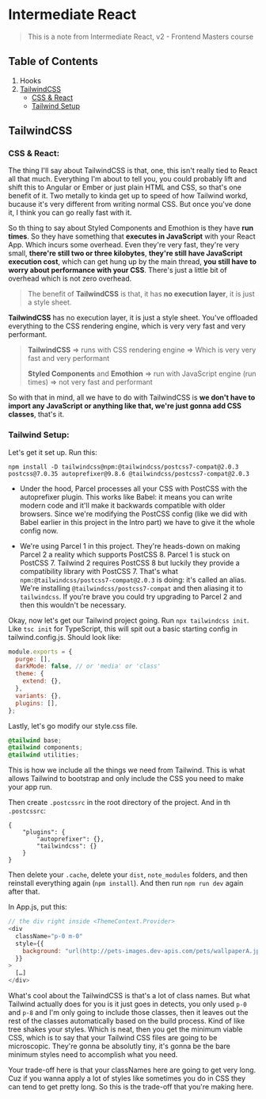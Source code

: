 # Intermediate React

> This is a note from Intermediate React, v2 - Frontend Masters course

## Table of Contents

1. Hooks
2. [TailwindCSS](#tailwindcss)
   - [CSS & React](#css--react)
   - [Tailwind Setup](#tailwind-setup)

## TailwindCSS

### CSS & React:

The thing I'll say about TailwindCSS is that, one, this isn't really tied to React all that much. Everything I'm about to tell you, you could probably lift and shift this to Angular or Ember or just plain HTML and CSS, so that's one benefit of it. Two metally to kinda get up to speed of how Tailwind workd, bucause it's very different from writing normal CSS. But once you've done it, I think you can go really fast with it.

So th thing to say about Styled Components and Emothion is they have **run times**. So they have something that **executes in JavaScript** with your React App. Which incurs some overhead. Even they're very fast, they're very small, **there're still two or three kilobytes**, **they're still have JavaScript execution cost**, which can get hung up by the main thread, **you still have to worry about performance with your CSS**. There's just a little bit of overhead which is not zero overhead.

> The benefit of **TailwindCSS** is that, it has **no execution layer**, it is just a style sheet.

**TailwindCSS** has no execution layer, it is just a style sheet. You've offloaded everything to the CSS rendering engine, which is very very fast and very performant.

> **TailwindCSS** => runs with CSS rendering engine => Which is very very fast and very performant
>
> **Styled Components** and **Emothion** => run with JavaScript engine (run times) => not very fast and performant

So with that in mind, all we have to do with TailwindCSS is **we don't have to import any JavaScript or anything like that, we're just gonna add CSS classes**, that's it.

### Tailwind Setup:

Let's get it set up. Run this:

```properties
npm install -D tailwindcss@npm:@tailwindcss/postcss7-compat@2.0.3 postcss@7.0.35 autoprefixer@9.8.6 @tailwindcss/postcss7-compat@2.0.3
```

- Under the hood, Parcel processes all your CSS with PostCSS with the autoprefixer plugin. This works like Babel: it means you can write modern code and it'll make it backwards compatible with older browsers. Since we're modifying the PostCSS config (like we did with Babel earlier in this project in the Intro part) we have to give it the whole config now.

- We're using Parcel 1 in this project. They're heads-down on making Parcel 2 a reality which supports PostCSS 8. Parcel 1 is stuck on PostCSS 7. Tailwind 2 requires PostCSS 8 but luckily they provide a compatibility library with PostCSS 7. That's what `npm:@tailwindcss/postcss7-compat@2.0.3` is doing: it's called an alias. We're installing `@tailwindcss/postcss7-compat` and then aliasing it to `tailwindcss`. If you're brave you could try upgrading to Parcel 2 and then this wouldn't be necessary.

Okay, now let's get our Tailwind project going. Run `npx tailwindcss init`. Like `tsc init` for TypeScript, this will spit out a basic starting config in tailwind.config.js. Should look like:

```JavaScript
module.exports = {
  purge: [],
  darkMode: false, // or 'media' or 'class'
  theme: {
    extend: {},
  },
  variants: {},
  plugins: [],
};
```

Lastly, let's go modify our style.css file.

```CSS
@tailwind base;
@tailwind components;
@tailwind utilities;
```

This is how we include all the things we need from Tailwind. This is what allows Tailwind to bootstrap and only include the CSS you need to make your app run.

Then create `.postcssrc` in the root directory of the project. And in th `.postcssrc`:

```properties
{
    "plugins": {
        "autoprefixer": {},
        "tailwindcss": {}
    }
}
```

Then delete your `.cache`, delete your `dist`, `note_modules` folders, and then reinstall everything again (`npm install`). And then run `npm run dev` again after that.

In App.js, put this:

```JavaScript
// the div right inside <ThemeContext.Provider>
<div
  className="p-0 m-0"
  style={{
    background: "url(http://pets-images.dev-apis.com/pets/wallpaperA.jpg)",
  }}
>
  […]
</div>

```

What's cool about the TailwindCSS is that's a lot of class names. But what Tailwind actually does for you is it just goes in detects, you only used `p-0` and `p-8` and I'm only going to include those classes, then it leaves out the rest of the classes automatically based on the build process. Kind of like tree shakes your styles. Which is neat, then you get the minimum viable CSS, which is to say that your Tailwind CSS files are going to be microscopic. They're gonna be absolutly tiny, it's gonna be the bare minimum styles need to accomplish what you need.

Your trade-off here is that your classNames here are going to get very long. Cuz if you wanna apply a lot of styles like sometimes you do in CSS
they can tend to get pretty long. So this is the trade-off that you're making here.
